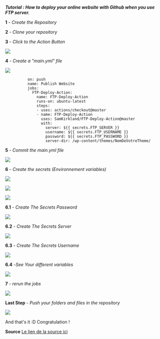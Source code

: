 ***Tutorial : How to deploy your online website with Github when you use FTP server.***
![]()


**1** - *Create the Repository* 

**2** - *Clone your repository*

**3** - *Click to the Action Button* 




![](https://raw.githubusercontent.com/EmiliePieront/FTP-deploy-action-Watch/main/images/Action-0.png)




**4** - *Create a "main.yml" file*





![](https://raw.githubusercontent.com/EmiliePieront/FTP-deploy-action-Watch/main/images/create-the-main-yml-2.png)

                     
              on: push
              name: Publish Website
              jobs:
                FTP-Deploy-Action:
                  name: FTP-Deploy-Action
                  runs-on: ubuntu-latest
                  steps:
                  - uses: actions/checkout@master
                  - name: FTP-Deploy-Action
                    uses: SamKirkland/FTP-Deploy-Action@master
                    with:
                      server: ${{ secrets.FTP_SERVER }}
                      username: ${{ secrets.FTP_USERNAME }}  
                      password: ${{ secrets.FTP_PASSWORD }}
                      server-dir: /wp-content/themes/NomDeVotreTheme/





**5** - *Commit the main.yml file*





![](https://raw.githubusercontent.com/EmiliePieront/FTP-deploy-action-Watch/main/images/commit-the-main-3.png)





**6** - *Create the secrets (Environnement variables)* 





![](https://raw.githubusercontent.com/EmiliePieront/FTP-deploy-action-Watch/main/images/settings-4.png)


![](https://raw.githubusercontent.com/EmiliePieront/FTP-deploy-action-Watch/main/images/settings-secret-5.png)


![](https://raw.githubusercontent.com/EmiliePieront/FTP-deploy-action-Watch/main/images/new-repository-secret-6.png)





   **6.1** - *Create The Secrets Password*





![](https://raw.githubusercontent.com/EmiliePieront/FTP-deploy-action-Watch/main/images/create-password-variable-7.png)





   **6.2** - *Create The Secrets Server*
        



![](https://raw.githubusercontent.com/EmiliePieront/FTP-deploy-action-Watch/main/images/create-the-server-variable-8.png)





   **6.3** - *Create The Secrets Username*
        
        
        
        

![](https://raw.githubusercontent.com/EmiliePieront/FTP-deploy-action-Watch/main/images/create-the-username-variable-9.png)





   **6.4** -*See Your different variables*
   
   
   
![](https://raw.githubusercontent.com/EmiliePieront/FTP-deploy-action-Watch/main/images/see-your-variables-10.png)





**7** - *rerun the jobs* 





![](https://raw.githubusercontent.com/EmiliePieront/FTP-deploy-action-Watch/main/images/rerun-the-jobs-11.png)






**Last Step** - *Push your folders and files in the repository* 





![](https://github.com/EmiliePieront/FTP-deploy-action-Watch/blob/main/images/screenshot-filezilla-12.png?raw=true)





And that's it :D Congratulation ! 




**Source** 
[Le lien de la source ici](https://github.com/marketplace/actions/ftp-deploy)
